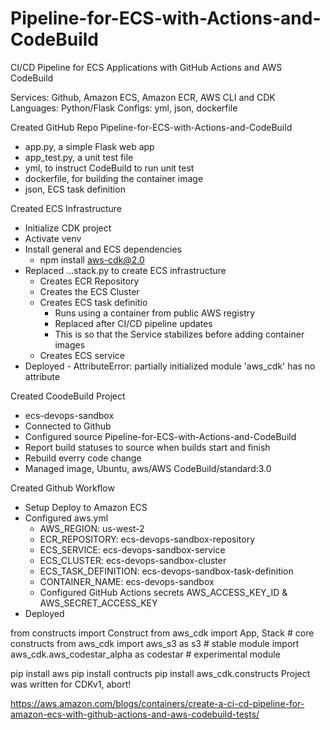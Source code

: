 # Pipeline-for-ECS-with-Actions-and-CodeBuild
CI/CD Pipeline for ECS Applications with GitHub Actions and AWS CodeBuild

Services: Github, Amazon ECS, Amazon ECR, AWS CLI and CDK
Languages: Python/Flask
Configs: yml, json, dockerfile

Created GitHub Repo Pipeline-for-ECS-with-Actions-and-CodeBuild
- app.py, a simple Flask web app
- app_test.py, a unit test file
- yml, to instruct CodeBuild to run unit test
- dockerfile, for building the container image
- json, ECS task definition

Created ECS Infrastructure
- Initialize CDK project
- Activate venv
- Install general and ECS dependencies
    - npm install aws-cdk@2.0
- Replaced ...stack.py to create ECS infrastructure
    - Creates ECR Repository
    - Creates the ECS Cluster
    - Creates ECS task definitio
        - Runs using a container from public AWS registry
        - Replaced after CI/CD pipeline updates
        - This is so that the Service stabilizes before adding container images
    - Creates ECS service    
- Deployed - AttributeError: partially initialized module 'aws_cdk' has no attribute

Created CoodeBuild Project
- ecs-devops-sandbox
- Connected to Github
- Configured source Pipeline-for-ECS-with-Actions-and-CodeBuild
- Report build statuses to source when builds start and finish
- Rebuild everry code change
- Managed image, Ubuntu, aws/AWS CodeBuild/standard:3.0

Created Github Workflow
- Setup Deploy to Amazon ECS
- Configured aws.yml
    - AWS_REGION: us-west-2
    - ECR_REPOSITORY: ecs-devops-sandbox-repository
    - ECS_SERVICE: ecs-devops-sandbox-service
    - ECS_CLUSTER: ecs-devops-sandbox-cluster
    - ECS_TASK_DEFINITION: ecs-devops-sandbox-task-definition
    - CONTAINER_NAME: ecs-devops-sandbox
    - Configured GitHub Actions secrets AWS_ACCESS_KEY_ID & AWS_SECRET_ACCESS_KEY
- Deployed


 from constructs import Construct
 from aws_cdk import App, Stack                    # core constructs
 from aws_cdk import aws_s3 as s3                  # stable module
 import aws_cdk.aws_codestar_alpha as codestar     # experimental module



pip install aws
pip install contructs
pip install aws_cdk.constructs
Project was written for CDKv1, abort!

https://aws.amazon.com/blogs/containers/create-a-ci-cd-pipeline-for-amazon-ecs-with-github-actions-and-aws-codebuild-tests/
